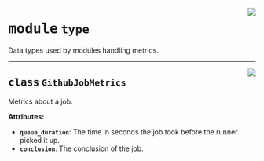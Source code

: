 <!-- markdownlint-disable -->

<a href="../src/metrics/type.py#L0"><img align="right" style="float:right;" src="https://img.shields.io/badge/-source-cccccc?style=flat-square"></a>

# <kbd>module</kbd> `type`
Data types used by modules handling metrics. 



---

<a href="../src/metrics/type.py#L14"><img align="right" style="float:right;" src="https://img.shields.io/badge/-source-cccccc?style=flat-square"></a>

## <kbd>class</kbd> `GithubJobMetrics`
Metrics about a job. 



**Attributes:**
 
 - <b>`queue_duration`</b>:  The time in seconds the job took before the runner picked it up. 
 - <b>`conclusion`</b>:  The conclusion of the job. 





